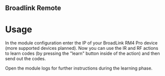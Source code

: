 ## Broadlink Remote

# Usage
In the module configuration enter the IP of your BroadLink RM4 Pro device (more supported devices planned). Now you can use the IR and RF
actions to learn codes (by pressing the "learn" button inside of the action) and then send out the codes.

Open the module logs for further instructions during the learning phase. 
